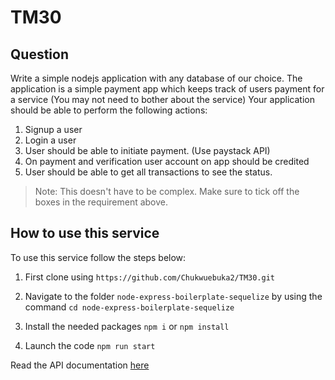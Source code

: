 # TM30 

## Question
Write a simple nodejs application with any database of our choice. The application is a simple payment app which keeps track of users payment for a service (You may not need to bother about the service)
Your application should be able to perform the following actions:

1. Signup a user
2. Login a user
3. User should be able to initiate payment. (Use paystack API)
4. On payment and verification user account on app should be credited
5. User should be able to get all transactions to see the status.

> Note: This doesn't have to be complex. Make sure to tick off the boxes in the requirement above.


## How to use this service

To use this service follow the steps below:
1. First clone using 
`https://github.com/Chukwuebuka2/TM30.git`


2. Navigate to the folder `node-express-boilerplate-sequelize` by using the command
`cd node-express-boilerplate-sequelize`

3. Install the needed packages
`npm i`
or 
`npm install`

3. Launch the code
`npm run start`



Read the API documentation [here](https://documenter.getpostman.com/view/20124288/2s8ZDZzLH3)
